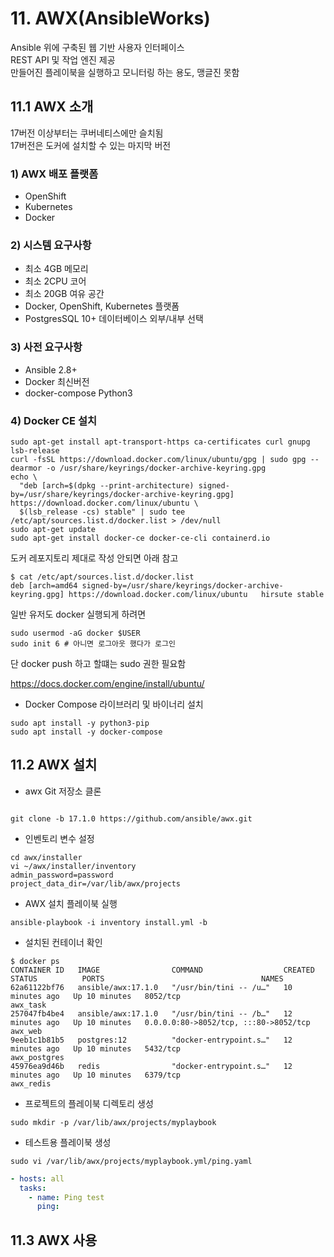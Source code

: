 # 11. AWX(**A**nsibleWor**ks**)

Ansible 위에 구축된 웹 기반 사용자 인터페이스</br>
REST API 및 작업 엔진 제공</br>
만들어진 플레이북을 실행하고 모니터링 하는 용도, 맹글진 못함

## 11.1 AWX 소개

17버전 이상부터는 쿠버네티스에만 슬치됨</br>
17버전은 도커에 설치할 수 있는 마지막 버전
### 1) AWX 배포 플랫폼
* OpenShift
* Kubernetes
* Docker

### 2) 시스템 요구사항
* 최소 4GB 메모리
* 최소 2CPU 코어
* 최소 20GB 여유 공간
* Docker, OpenShift, Kubernetes 플랫폼
* PostgresSQL 10+ 데이터베이스 외부/내부 선택

### 3) 사전 요구사항
* Ansible 2.8+
* Docker 최신버전
* docker-compose Python3

### 4) Docker CE 설치
```shell
sudo apt-get install apt-transport-https ca-certificates curl gnupg lsb-release
curl -fsSL https://download.docker.com/linux/ubuntu/gpg | sudo gpg --dearmor -o /usr/share/keyrings/docker-archive-keyring.gpg
echo \
  "deb [arch=$(dpkg --print-architecture) signed-by=/usr/share/keyrings/docker-archive-keyring.gpg] https://download.docker.com/linux/ubuntu \
  $(lsb_release -cs) stable" | sudo tee /etc/apt/sources.list.d/docker.list > /dev/null
sudo apt-get update
sudo apt-get install docker-ce docker-ce-cli containerd.io
```

도커 레포지토리 제대로 작성 안되면 아래 참고
```shell
$ cat /etc/apt/sources.list.d/docker.list
deb [arch=amd64 signed-by=/usr/share/keyrings/docker-archive-keyring.gpg] https://download.docker.com/linux/ubuntu   hirsute stable
```

일반 유저도 docker 실행되게 하려면
```shell
sudo usermod -aG docker $USER
sudo init 6 # 아니면 로그아웃 했다가 로그인
```
단 docker push 하고 할떄는 sudo 권한 필요함

https://docs.docker.com/engine/install/ubuntu/

* Docker Compose 라이브러리 및 바이너리 설치
```shell
sudo apt install -y python3-pip
sudo apt install -y docker-compose
```

## 11.2 AWX 설치
* awx Git 저장소 클론
```shell

git clone -b 17.1.0 https://github.com/ansible/awx.git
```
* 인벤토리 변수 설정
```shell
cd awx/installer
vi ~/awx/installer/inventory
admin_password=password
project_data_dir=/var/lib/awx/projects
```


* AWX 설치 플레이북 실행

```shell
ansible-playbook -i inventory install.yml -b
```

* 설치된 컨테이너 확인
```shell
$ docker ps
CONTAINER ID   IMAGE                COMMAND                  CREATED          STATUS          PORTS                                   NAMES
62a61122bf76   ansible/awx:17.1.0   "/usr/bin/tini -- /u…"   10 minutes ago   Up 10 minutes   8052/tcp                                awx_task
257047fb4be4   ansible/awx:17.1.0   "/usr/bin/tini -- /b…"   12 minutes ago   Up 10 minutes   0.0.0.0:80->8052/tcp, :::80->8052/tcp   awx_web
9eeb1c1b81b5   postgres:12          "docker-entrypoint.s…"   12 minutes ago   Up 10 minutes   5432/tcp                                awx_postgres
45976ea9d46b   redis                "docker-entrypoint.s…"   12 minutes ago   Up 10 minutes   6379/tcp                                awx_redis
```

* 프로젝트의 플레이북 디렉토리 생성
```shell
sudo mkdir -p /var/lib/awx/projects/myplaybook
```

* 테스트용 플레이북 생성
```shell
sudo vi /var/lib/awx/projects/myplaybook.yml/ping.yaml
```
```yaml
- hosts: all
  tasks:
    - name: Ping test
      ping:
```

## 11.3 AWX 사용
